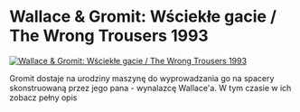 Wallace & Gromit: Wściekłe gacie / The Wrong Trousers 1993 
=============
[![Wallace & Gromit: Wściekłe gacie / The Wrong Trousers 1993 ](http://vidos.pl/images/player.gif)](http://vidos.pl/wallace-gromit-wsciekle-gacie-the-wrong-trousers-1993)

 Gromit dostaje na urodziny maszynę do wyprowadzania go na spacery skonstruowaną przez jego pana - wynalazcę Wallace'a. W tym czasie w ich zobacz pełny opis
